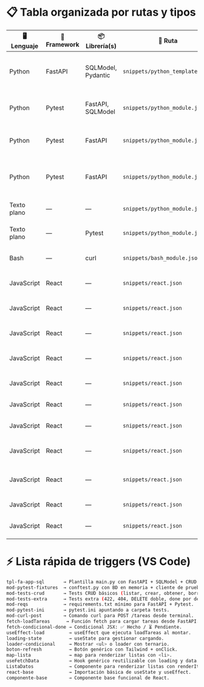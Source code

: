 

# 📋 Tabla organizada por rutas y tipos

| 🖥 Lenguaje | 🚀 Framework | 📦 Librería(s)     | 📂 Ruta                         | 📂 Tipo de snippet | 🏷 Nombre snippet          | 💡 Qué hace                                                                       | 🧠 Concepto clave                                              | ✏️ Qué modificar tú                                        | 📄 Archivo                  |
| ----------- | ------------ | ------------------ | ------------------------------- | ------------------ | -------------------------- | --------------------------------------------------------------------------------- | -------------------------------------------------------------- | ---------------------------------------------------------- | --------------------------- |
| Python      | FastAPI      | SQLModel, Pydantic | `snippets/python_template.json` | Plantilla completa | **tpl-fa-app-sql**         | Crea API **FastAPI + SQLModel** con CRUD `Tarea` y validación de entrada.         | CRUD + validación (`min_length`), uso de `Session`/`SQLModel`. | Modelo (`Tarea`), campos, rutas (`/tareas`), validaciones. | `main.py`                   |
| Python      | Pytest       | FastAPI, SQLModel  | `snippets/python_module.json`   | Módulo/fixture     | **mod-pytest-fixtures**    | Configura **Pytest** con SQLite en memoria y `TestClient`.                        | Fixtures, `StaticPool`, `connect_args`.                        | Engine de test, fixture `client`.                          | `tests/conftest.py`         |
| Python      | Pytest       | FastAPI            | `snippets/python_module.json`   | Módulo (tests)     | **mod-tests-crud**         | Tests CRUD: listar, crear, obtener, borrar.                                       | TestClient + asserts.                                          | Endpoints y payloads; valores esperados.                   | `tests/test_api.py`         |
| Python      | Pytest       | FastAPI            | `snippets/python_module.json`   | Módulo (tests)     | **mod-tests-extra**        | Tests extra: 422 título vacío, 404 inexistente, DELETE doble, `done` por defecto. | Validaciones y errores HTTP.                                   | Reglas de validación, códigos esperados.                   | `tests/test_api.py`         |
| Texto plano | —            | —                  | `snippets/python_module.json`   | Módulo utilitario  | **mod-reqs**               | `requirements.txt` mínimo para API + tests.                                       | Dependencias base.                                             | Añadir/quitar libs.                                        | `requirements.txt`          |
| Texto plano | —            | Pytest             | `snippets/python_module.json`   | Módulo utilitario  | **mod-pytest-ini**         | `pytest.ini` apuntando a `tests/`.                                                | Config de descubrimiento de tests.                             | Cambiar `testpaths` si procede.                            | `pytest.ini`                |
| Bash        | —            | curl               | `snippets/bash_module.json`     | Módulo utilitario  | **mod-curl-post**          | Comando `curl` para POST `/tareas`.                                               | Probar sin Postman.                                            | URL/ruta/body JSON.                                        | —                           |
| JavaScript  | React        | —                  | `snippets/react.json`           | Función fetch      | **fetch-loadTareas**       | Cargar tareas desde API FastAPI.                                                  | `.fetch()`, estado.                                            | Endpoint.                                                  | `App.jsx`                   |
| JavaScript  | React        | —                  | `snippets/react.json`           | Condicional JSX    | **fetch-condicional-done** | Mostrar “Hecho” o “Pendiente” con ternario.                                       | `tarea.done ?`                                                 | Texto a mostrar.                                           | `App.jsx`                   |
| JavaScript  | React        | —                  | `snippets/react.json`           | Hook `useEffect`   | **useEffect-load**         | Ejecutar `loadTareas()` al montar.                                                | Hook de ciclo de vida.                                         | Función a ejecutar.                                        | `App.jsx`                   |
| JavaScript  | React        | —                  | `snippets/react.json`           | Estado React       | **loading-state**          | Estado para mostrar "cargando...".                                                | `useState` + booleano.                                         | Nombre del estado.                                         | `App.jsx`                   |
| JavaScript  | React        | —                  | `snippets/react.json`           | Carga condicional  | **loader-condicional**     | Mostrar tareas o loader.                                                          | `ternario` + `map()`.                                          | Nombre de estados y arrays.                                | `App.jsx`                   |
| JavaScript  | React        | —                  | `snippets/react.json`           | Botón React        | **boton-refresh**          | Botón para recargar tareas.                                                       | `onClick`, diseño Tailwind.                                    | Función `handleRefresh`.                                   | `App.jsx`                   |
| JavaScript  | React        | —                  | `snippets/react.json`           | `map()` con lista  | **map-lista**              | Iterar lista y renderizar `<li>`.                                                 | `map()` + `key`.                                               | Nombre del array y propiedades.                            | `App.jsx`                   |
| JavaScript  | React        | —                  | `snippets/react.json`           | Hook reutilizable  | **useFetchData**           | Hook completo con `loading` + `data`.                                             | Reutilización + limpieza.                                      | Endpoint en `url`.                                         | `hooks/useFetchData.js`     |
| JavaScript  | React        | —                  | `snippets/react.json`           | Componente Listas  | **ListaDatos**             | Componente para pintar arrays personalizados.                                     | `renderItem` como prop.                                        | `renderItem` y nombre array.                               | `components/ListaDatos.jsx` |
| JavaScript  | React        | —                  | `snippets/react.json`           | Importación React  | **react-base**             | Importa `useState` y `useEffect`.                                                 | Inicio rápido.                                                 | —                                                          | `App.jsx`                   |
| JavaScript  | React        | —                  | `snippets/react.json`           | Componente base    | **componente-base**        | Crea componente funcional básico.                                                 | Boilerplate.                                                   | Nombre del componente.                                     | `App.jsx`                   |




# ⚡ Lista rápida de triggers (VS Code)
```bash
tpl-fa-app-sql       → Plantilla main.py con FastAPI + SQLModel + CRUD.
mod-pytest-fixtures  → conftest.py con BD en memoria + cliente de prueba.
mod-tests-crud       → Tests CRUD básicos (listar, crear, obtener, borrar).
mod-tests-extra      → Tests extra (422, 404, DELETE doble, done por defecto).
mod-reqs             → requirements.txt mínimo para FastAPI + Pytest.
mod-pytest-ini       → pytest.ini apuntando a carpeta tests.
mod-curl-post        → Comando curl para POST /tareas desde terminal.
fetch-loadTareas      → Función fetch para cargar tareas desde FastAPI.
fetch-condicional-done → Condicional JSX: ✅ Hecho / ⏳ Pendiente.
useEffect-load         → useEffect que ejecuta loadTareas al montar.
loading-state          → useState para gestionar cargando.
loader-condicional     → Mostrar <ul> o loader con ternario.
boton-refresh          → Botón genérico con Tailwind + onClick.
map-lista              → map para renderizar listas con <li>.
useFetchData           → Hook genérico reutilizable con loading y data.
ListaDatos             → Componente para renderizar listas con renderItem.
react-base             → Importación básica de useState y useEffect.
componente-base        → Componente base funcional de React.
```